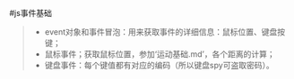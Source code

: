 #js事件基础
> - event对象和事件冒泡：用来获取事件的详细信息：鼠标位置、键盘按键；
> - 鼠标事件；获取鼠标位置，参加‘运动基础.md’，各个距离的计算；
> - 键盘事件：每个键值都有对应的编码（所以键盘spy可盗取密码）。
